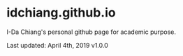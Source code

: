 # idchiang.github.io
I-Da Chiang's personal github page for academic purpose.

Last updated: April 4th, 2019
v1.0.0
